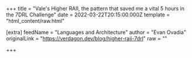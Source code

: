 
+++
title = "Vale's Higher RAII, the pattern that saved me a vital 5 hours in the 7DRL Challenge"
date = 2022-03-22T20:15:00.000Z
template = "html_content/raw.html"

[extra]
feedName = "Languages and Architecture"
author = "Evan Ovadia"
originalLink = "https://verdagon.dev/blog/higher-raii-7drl"
raw = ""

+++

